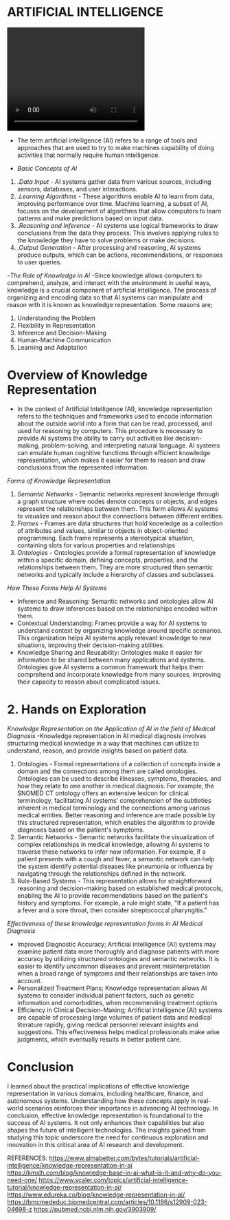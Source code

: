 #  ARTIFICIAL INTELLIGENCE

<video width="320" height="240" controls>
  <source src=""C:\Users\Admin\Downloads\CS3A- CSST 101 - MP1.mp4"" type="video/mp4">
  Your browser does not support the video tag.
</video>


- The term artificial intelligence (AI) refers to a range of tools and approaches that are used to try to make machines capability of doing activities that normally require human intelligence.

  
- *Basic Concepts of AI*

1. *.Data Input* -  AI systems gather data from various sources, including sensors, databases, and user interactions.
2. *.Learning Algorithms* - These algorithms enable AI to learn from data, improving performance over time. Machine learning, a subset of AI, focuses on the development of algorithms that allow computers to learn patterns and make predictions based on input data.
3. *.Reasoning and Inference* -  AI systems use logical frameworks to draw conclusions from the data they process. This involves applying rules to the knowledge they have to solve problems or make decisions.
4. *.Output Generation* - After processing and reasoning, AI systems produce outputs, which can be actions, recommendations, or responses to user queries.

-*The Role of Knowledge in AI*
    -Since knowledge allows computers to comprehend, analyze, and interact with the environment in useful ways, knowledge is a crucial component of artificial intelligence. The process of organizing and encoding data so that AI systems can manipulate and reason with it is known as knowledge representation. 
Some reasons are;
1. Understanding the Problem
2. Flexibility in Representation
3. Inference and Decision-Making
4. Human-Machine Communication
5. Learning and Adaptation


# Overview of Knowledge Representation
- In the context of Artificial Intelligence (AI), knowledge representation refers to the techniques and frameworks used to encode information about the outside world into a form that can be read, processed, and used for reasoning by computers. This procedure is necessary to provide AI systems the ability to carry out activities like decision-making, problem-solving, and interpreting natural language. AI systems can emulate human cognitive functions through efficient knowledge representation, which makes it easier for them to reason and draw conclusions from the represented information.

*Forms of Knowledge Representation*

1. *Semantic Networks* - Semantic networks represent knowledge through a graph structure where nodes denote concepts or objects, and edges represent the relationships between them. This form allows AI systems to visualize and reason about the connections between different entities. 
2. *Frames* - Frames are data structures that hold knowledge as a collection of attributes and values, similar to objects in object-oriented programming. Each frame represents a stereotypical situation, containing slots for various properties and relationships
3. *Ontologies* - Ontologies provide a formal representation of knowledge within a specific domain, defining concepts, properties, and the relationships between them. They are more structured than semantic networks and typically include a hierarchy of classes and subclasses.

*How These Forms Help AI Systems*
- Inference and Reasoning: Semantic networks and ontologies allow AI systems to draw inferences based on the relationships encoded within them.
- Contextual Understanding: Frames provide a way for AI systems to understand context by organizing knowledge around specific scenarios. This organization helps AI systems apply relevant knowledge to new situations, improving their decision-making abilities.
- Knowledge Sharing and Reusability: Ontologies make it easier for information to be shared between many applications and systems. Ontologies give AI systems a common framework that helps them comprehend and incorporate knowledge from many sources, improving their capacity to reason about complicated issues.

# 2. Hands on Exploration

*Knowledge Representation on the Application of AI in the field of Medical Diagnosis*
-Knowledge representation in AI medical diagnosis involves structuring medical knowledge in a way that machines can utilize to understand, reason, and provide insights based on patient data.

1. Ontologies - Formal representations of a collection of concepts inside a domain and the connections among them are called ontologies. Ontologies can be used to describe illnesses, symptoms, therapies, and how they relate to one another in medical diagnosis. For example, the SNOMED CT ontology offers an extensive lexicon for clinical terminology, facilitating AI systems' comprehension of the subtleties inherent in medical terminology and the connections among various medical entities. Better reasoning and inference are made possible by this structured representation, which enables the algorithm to provide diagnoses based on the patient's symptoms.
2. Semantic Networks - Semantic networks facilitate the visualization of complex relationships in medical knowledge, allowing AI systems to traverse these networks to infer new information. For example, if a patient presents with a cough and fever, a semantic network can help the system identify potential diseases like pneumonia or influenza by navigating through the relationships defined in the network.
3. Rule-Based Systems - This representation allows for straightforward reasoning and decision-making based on established medical protocols, enabling the AI to provide recommendations based on the patient's history and symptoms. For example, a rule might state, "If a patient has a fever and a sore throat, then consider streptococcal pharyngitis."

*Effectiveness of these knowledge representation forms in AI Medical Diagnosis*

- Improved Diagnostic Accuracy; Artificial intelligence (AI) systems may examine patient data more thoroughly and diagnose patients with more accuracy by utilizing structured ontologies and semantic networks. It is easier to identify uncommon diseases and prevent misinterpretation when a broad range of symptoms and their relationships are taken into account.
- Personalized Treatment Plans;  Knowledge representation allows AI systems to consider individual patient factors, such as genetic information and comorbidities, when recommending treatment options
- Efficiency in Clinical Decision-Making; Artificial intelligence (AI) systems are capable of processing large volumes of patient data and medical literature rapidly, giving medical personnel relevant insights and suggestions. This effectiveness helps medical professionals make wise judgments, which eventually results in better patient care.

# Conclusion

I learned about the practical implications of effective knowledge representation in various domains, including healthcare, finance, and autonomous systems. Understanding how these concepts apply in real-world scenarios reinforces their importance in advancing AI technology.
In conclusion, effective knowledge representation is foundational to the success of AI systems. It not only enhances their capabilities but also shapes the future of intelligent technologies. The insights gained from studying this topic underscore the need for continuous exploration and innovation in this critical area of AI research and development.
  
REFERENCES:
https://www.almabetter.com/bytes/tutorials/artificial-intelligence/knowledge-representation-in-ai
https://kmslh.com/blog/knowledge-base-in-ai-what-is-it-and-why-do-you-need-one/
https://www.scaler.com/topics/artificial-intelligence-tutorial/knowledge-representation-in-ai/
https://www.edureka.co/blog/knowledge-representation-in-ai/
https://bmcmededuc.biomedcentral.com/articles/10.1186/s12909-023-04698-z
https://pubmed.ncbi.nlm.nih.gov/3903909/

